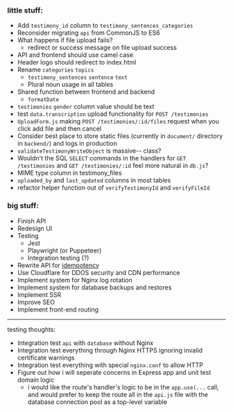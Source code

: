### little stuff:
- Add `testimony_id` column to `testimony_sentences_categories`
- Reconsider migrating `api` from CommonJS to ES6
- What happens if file upload fails?
  -  redirect or success message on file upload success
- API and frontend should use camel case
- Header logo should redirect to index.html
- Rename `categories` `topics`
  - `testimony_sentences` `sentence` `text`
  - Plural noun usage in all tables
- Shared function between frontend and backend
  - `formatDate`
- `testimonies` `gender` column value should be text
- test `data.transcription` upload functionality for `POST /testimonies`
- `UploadForm.js` making `POST /testimonies/:id/files` request when you click add file and then cancel
- Consider best place to store static files (currently in `document/` directory in `backend/`) and logs in production
- `validateTestimonyWriteObject` is massive-- class?
- Wouldn't the SQL `SELECT` commands in the handlers for `GET /testimonies` and `GET /testimonies/:id` feel more natural in `db.js`?
- MIME type column in testimony_files
- `uploaded_by` and `last_updated` columns in most tables
- refactor helper function out of `verifyTestimonyId` and `verifyFileId`

### big stuff:
  - Finish API
  - Redesign UI
  - Testing
    - Jest
    - Playwright (or Puppeteer)
    - Integration testing (?)
  - Rewrite API for [idempotency](https://medium.com/@sahintalha1/the-way-psps-such-as-paypal-stripe-and-adyen-prevent-duplicate-payment-idempotency-keys-615845c185bf)
  - Use Cloudflare for DDOS security and CDN performance
  - Implement system for Nginx log rotation
  - Implement system for database backups and restores
  - Implement SSR
  - Improve SEO
  - Implement front-end routing

----
testing thoughts:

- Integration test `api` with `database` without Nginx
- Integration test everything through Nginx HTTPS ignoring invalid certificate warnings
- Integration test everything with special `nginx.conf` to allow HTTP
- Figure out how i will seperate concerns in Express app and unit test domain logic 
  - i would like the route's handler's logic to be in the `app.use(...` call, and would prefer to keep the route all in the `api.js` file with the database connection pool as a top-level variable